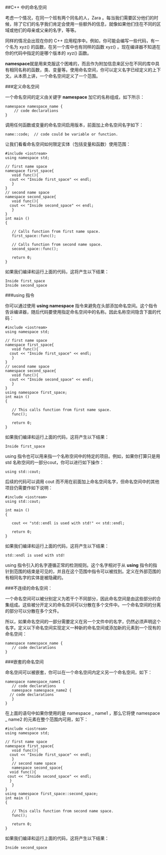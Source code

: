 ##C++ 中的命名空间

考虑一个情况，在同一个班有两个同名的人，Zara 。每当我们需要区分他们的时候，除了它们的名字我们肯定会使用一些额外的信息，就像如果他们住在不同的区域或他们的母亲或父亲的名字，等等。

同样的情况会出现在你的 C++ 应用程序中。例如，你可能会编写一些代码，有一个名为 xyz() 的函数，在另一个库中也有同样的函数 xyz() 。现在编译器不知道在你的代码中指定的是哪个版本的 xyz() 函数。

**namespace**就是用来克服这个困难的，而且作为附加信息来区分在不同的库中具有相同名称的函数，类、变量等。使用命名空间，你可以定义名字已经定义的上下文。从本质上讲，一个命名空间定义了一个范围。

###定义命名空间

一个命名空间的定义由关键字 **namespace** 加它的名称组成，如下所示：

	namespace namespace_name {
   		// code declarations
	}

调用任何函数或变量的命名空间启用版本，前面加上命名空间名字如下：


    name::code;  // code could be variable or function.

让我们看看命名空间如何限定实体（包括变量和函数）使用范围：

    #include <iostream>
    using namespace std;
    
    // first name space
    namespace first_space{
       void func(){
      cout << "Inside first_space" << endl;
       }
    }
    // second name space
    namespace second_space{
       void func(){
      cout << "Inside second_space" << endl;
       }
    }
    int main ()
    {
     
       // Calls function from first name space.
       first_space::func();
       
       // Calls function from second name space.
       second_space::func(); 
    
       return 0;
    }

如果我们编译和运行上面的代码，这将产生以下结果：

    Inside first_space
    Inside second_space

###using 指令

你可以通过使用 **using namespace** 指令来避免在头部添加命名空间。这个指令告诉编译器，随后代码要使用指定命名空间中的名称。因此名称空间隐含下面的代码：

    #include <iostream>
    using namespace std;
    
    // first name space
    namespace first_space{
       void func(){
      cout << "Inside first_space" << endl;
       }
    }
    // second name space
    namespace second_space{
       void func(){
      cout << "Inside second_space" << endl;
       }
    }
    using namespace first_space;
    int main ()
    {
     
       // This calls function from first name space.
       func();
       
       return 0;
    }

如果我们编译和运行上面的代码，这将产生以下结果：

    Inside first_space

using 指令也可以用来指一个名称空间中的特定的项目。例如，如果你打算只是用 std 名称空间的一部分cout，你可以进行如下操作：

    using std::cout;

后续的代码可以调用 cout 而不用在前面加上命名空间名字，但命名空间中的其他项目仍需要作如下说明：

    #include <iostream>
    using std::cout;
    
    int main ()
    {
     
       cout << "std::endl is used with std!" << std::endl;
       
       return 0;
    }

如果我们编译和运行上面的代码，这将产生以下结果：
    
    std::endl is used with std!

 using 指令引入的名字遵循正常的检测规则。这个名字相对于从 **using** 指令的指针到范围的结束是可见的，并且在这个范围中指令可以被找到。定义在外部范围的有相同名字的实体是被隐藏的。

###不连续的命名空间：

一个命名空间可以被分别定义为若干个不同部分，因此命名空间是由这些部分的合集组成。这些被分开定义的命名空间可以分散在多个文件中。一个命名空间的分离的部分可以分散在多个文件。

所以，如果命名空间的一部分需要定义在另一个文件中的名字，仍然必须声明这个名字。定义以下命名空间实现定义一种新的命名空间或添加新的元素到一个现有的命名空间：

    namespace namespace_name {
       // code declarations
    }

###嵌套的命名空间

命名空间可以被嵌套，你可以在一个命名空间内定义另一个命名空间，如下：

    namespace namespace_name1 {
       // code declarations
       namespace namespace_name2 {
      // code declarations
       }
    }

在上面的语句中如果你使用的是 namespace _ name1 ，那么它将使 namespace _ name2 的元素在整个范围内可用，如下：

    #include <iostream>
    using namespace std;
    
    // first name space
    namespace first_space{
       void func(){
      cout << "Inside first_space" << endl;
       }
       // second name space
       namespace second_space{
      void func(){
     cout << "Inside second_space" << endl;
      }
       }
    }
    using namespace first_space::second_space;
    int main ()
    {
     
       // This calls function from second name space.
       func();
       
       return 0;
    }

如果我们编译和运行上面的代码，这将产生以下结果：

    Inside second_space